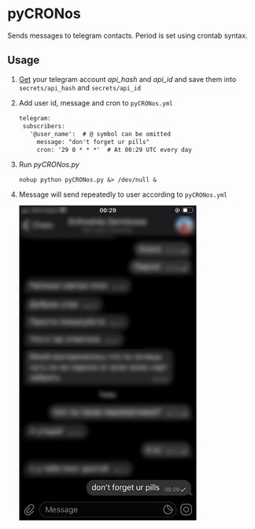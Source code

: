 # pyCRONos
Sends messages to telegram contacts. Period is set 
using crontab syntax.

## Usage

1. [Get](https://docs.telethon.dev/en/latest/basic/signing-in.html) your telegram account _api_hash_ and _api_id_ and
save them into ```secrets/api_hash``` and ```secrets/api_id``` 

1. Add user id, message and cron to ```pyCRONos.yml```
    ```
   telegram:
     subscribers:
       '@user_name':  # @ symbol can be omitted
         message: "don't forget ur pills"
         cron: '29 0 * * *'  # At 00:29 UTC every day
    ```
1. Run _pyCRONos.py_ 
    ```
    nohup python pyCRONos.py &> /dev/null & 
    ```

1. Message will send repeatedly to user according to ```pyCRONos.yml```

    ![screenshot](doc/screenshot.jpg)
